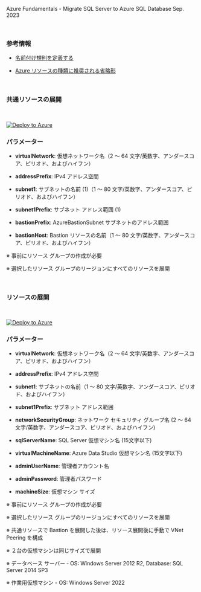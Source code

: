 Azure Fundamentals - Migrate SQL Server to Azure SQL Database
Sep. 2023

<br />

### 参考情報

- [名前付け規則を定義する](https://learn.microsoft.com/ja-jp/azure/cloud-adoption-framework/ready/azure-best-practices/resource-naming)

- [Azure リソースの種類に推奨される省略形](https://raw.githubusercontent.com/hiroyay-ms/AzureContainerApps-Hands-on-Lab-1/main/Before%20the%20HOL.md)

<br />

### 共通リソースの展開

<br />

[![Deploy to Azure](https://aka.ms/deploytoazurebutton)](https://raw.githubusercontent.com/hiroyay-ms/Azure-Fundamentals-SQL-Server-Migration/main/templates/deploy-vnet-hub.json)

### パラメーター

- **virtualNetwork**: 仮想ネットワーク名（2 ～ 64 文字/英数字、アンダースコア、ピリオド、およびハイフン）

- **addressPrefix**: IPv4 アドレス空間

- **subnet1**: サブネットの名前 (1)（1 ～ 80 文字/英数字、アンダースコア、ピリオド、およびハイフン）

- **subnet1Prefix**: サブネット アドレス範囲 (1)

- **bastionPrefix**: AzureBastionSubnet サブネットのアドレス範囲

- **bastionHost**: Bastion リソースの名前（1 ～ 80 文字/英数字、アンダースコア、ピリオド、およびハイフン）

※ 事前にリソース グループの作成が必要

※ 選択したリソース グループのリージョンにすべてのリソースを展開

<br />

### リソースの展開

<br />

[![Deploy to Azure](https://aka.ms/deploytoazurebutton)](https://raw.githubusercontent.com/hiroyay-ms/Azure-Fundamentals-SQL-Server-Migration/main/templates/deploy-resources.json)

### パラメーター

- **virtualNetwork**: 仮想ネットワーク名（2 ～ 64 文字/英数字、アンダースコア、ピリオド、およびハイフン）

- **addressPrefix**: IPv4 アドレス空間

- **subnet1**: サブネットの名前（1 ～ 80 文字/英数字、アンダースコア、ピリオド、およびハイフン）

- **subnet1Prefix**: サブネット アドレス範囲

- **networkSecurityGroup**: ネットワーク セキュリティ グループ名 (2 ～ 64 文字/英数字、アンダースコア、ピリオド、およびハイフン)

- **sqlServerName**: SQL Server 仮想マシン名 (15文字以下)

- **virtualMachineName**: Azure Data Studio 仮想マシン名 (15文字以下)

- **adminUserName**: 管理者アカウント名

- **adminPassword**: 管理者パスワード

- **machineSize**: 仮想マシン サイズ

※ 事前にリソース グループの作成が必要

※ 選択したリソース グループのリージョンにすべてのリソースを展開

※ 共通リソースで Bastion を展開した後は、リソース展開後に手動で VNet Peering を構成

※ ２台の仮想マシンは同じサイズで展開

※ データベース サーバー ‐ OS: Windows Server 2012 R2, Database: SQL Server 2014 SP3

※ 作業用仮想マシン - OS: Windows Server 2022
